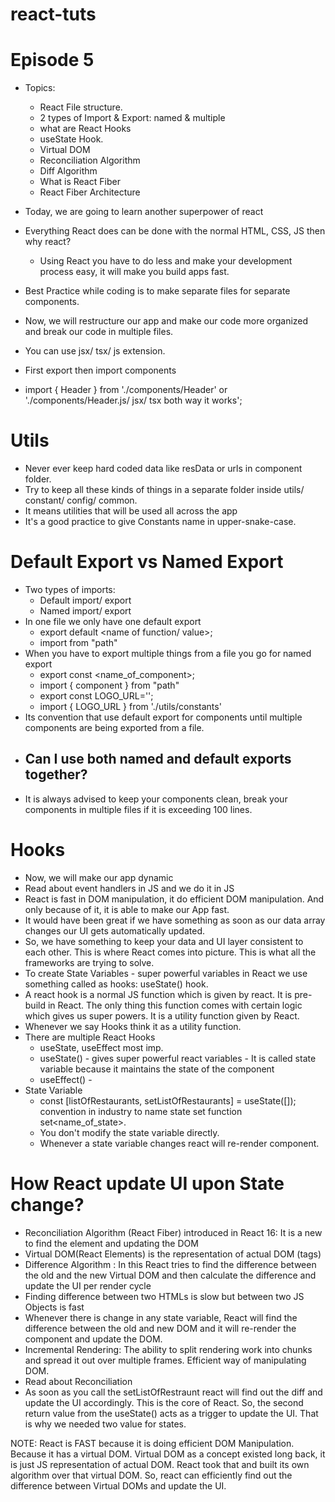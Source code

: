 ﻿# react-tuts

# Episode 5
- Topics:
    - React File structure.
    - 2 types of Import & Export: named & multiple
    - what are React Hooks
    - useState Hook.
    - Virtual DOM
    - Reconciliation Algorithm
    - Diff Algorithm
    - What is React Fiber
    - React Fiber Architecture

- Today, we are going to learn another superpower of react
- Everything React does can be done with the normal HTML, CSS, JS then why react?
    - Using React you have to do less and make your development process easy, it will make you build apps fast.
- Best Practice while coding is to make separate files for separate components.
- Now, we will restructure our app and make our code more organized and break our code in multiple files.
- You can use jsx/ tsx/ js extension.
- First export then import components
- import { Header } from './components/Header' or './components/Header.js/ jsx/ tsx both way it works';

# Utils
- Never ever keep hard coded data like resData or urls in component folder.
- Try to keep all these kinds of things in a separate folder inside utils/ constant/ config/ common.
- It means utilities that will be used all across the app
- It's a good practice to give Constants name in upper-snake-case.

# Default Export vs Named Export
- Two types of imports:
    - Default import/ export
    - Named import/ export
- In one file we only have one default export
    - export default <name of function/ value>;
    - import <component> from "path"
- When you have to export multiple things from a file you go for named export
    - export const <name_of_component>;
    - import { component } from "path"
    - export const LOGO_URL='';
    - import { LOGO_URL } from './utils/constants'
- Its convention that use default export for components until multiple components are being exported from a file.
- Can I use both named and default exports together?
    - 
- It is always advised to keep your components clean, break your components in multiple files if it is exceeding 100 lines.

# Hooks
- Now, we will make our app dynamic
- Read about event handlers in JS and we do it in JS
- React is fast in DOM manipulation, it do efficient DOM manipulation. And only because of it, it is able to make our App fast.
- It would have been great if we have something as soon as our data array changes our UI gets automatically updated.
- So, we have something to keep your data and UI layer consistent to each other. This is where React comes into picture. This is what all the frameworks are trying to solve.
- To create State Variables - super powerful variables in React we use something called as hooks: useState() hook.
- A react hook is a normal JS function which is given by react. It is pre-build in React. The only thing this function comes with certain logic which gives us super powers. It is a utility function given by React.
- Whenever we say Hooks think it as a utility function. 
- There are multiple React Hooks
    - useState, useEffect most imp.
    - useState() - gives super powerful react variables - It is called state variable because it maintains the state of the component
    - useEffect() -
- State Variable
    - const [listOfRestaurants, setListOfRestaurants] = useState([]); convention in industry to name state set function set<name_of_state>.
    - You don't modify the state variable directly.
    - Whenever a state variable changes react will re-render component.

# How React update UI upon State change?
- Reconciliation Algorithm (React Fiber) introduced in React 16: It is a new to find the element and updating the DOM
- Virtual DOM(React Elements) is the representation of actual DOM (tags)
- Difference Algorithm : In this React tries to find the difference between the old and the new Virtual DOM and then calculate the difference and update the UI per render cycle
- Finding difference between two HTMLs is slow but between two JS Objects is fast
- Whenever there is change in any state variable, React will find the difference between the old and new DOM and it will re-render the component and update the DOM.
- Incremental Rendering: The ability to split rendering work into chunks and spread it out over multiple frames. Efficient way of manipulating DOM.
- Read about Reconciliation
- As soon as you call the setListOfRestraunt react will find out the diff and update the UI accordingly. This is the core of React.
So, the second return value from the useState() acts as a trigger to update the UI. That is why we needed two value for states.

NOTE: React is FAST because it is doing efficient DOM Manipulation. Because it has a virtual DOM. Virtual DOM as a concept existed long back, it is just JS representation of actual DOM. React took that and built its own algorithm over that virtual DOM. So, react can efficiently find out the difference between Virtual DOMs and update the UI.


